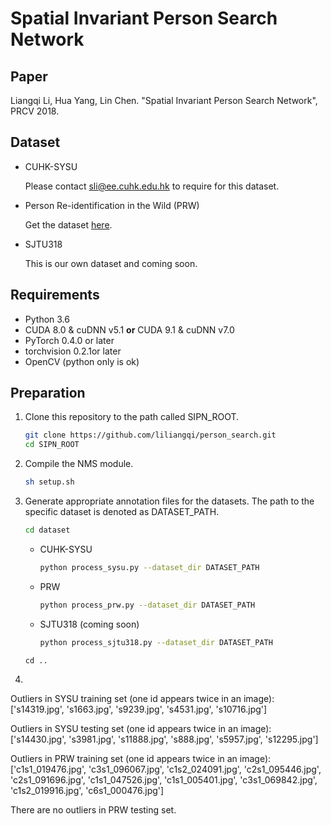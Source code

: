 # Spatial Invariant Person Search Network

## Paper

Liangqi Li, Hua Yang, Lin Chen. "Spatial Invariant Person Search Network", PRCV 2018.

## Dataset

- CUHK-SYSU

  Please contact sli@ee.cuhk.edu.hk to require for this dataset.

- Person Re-identification in the Wild (PRW)

  Get the dataset [here](http://www.liangzheng.com.cn/Project/project_prw.html).

- SJTU318

  This is our own dataset and coming soon.

## Requirements

- Python 3.6
- CUDA 8.0 & cuDNN v5.1 **or** CUDA 9.1 & cuDNN v7.0
- PyTorch 0.4.0 or later
- torchvision 0.2.1or later
- OpenCV (python only is ok)

## Preparation

1. Clone this repository to the path called SIPN_ROOT.

   ```bash
   git clone https://github.com/liliangqi/person_search.git
   cd SIPN_ROOT
   ```

2. Compile the NMS module.

   ```bash
   sh setup.sh
   ```

3. Generate appropriate annotation files for the datasets. The path to the specific dataset is denoted as DATASET_PATH.

   ```bash
   cd dataset
   ```

   - CUHK-SYSU

     ```bash
     python process_sysu.py --dataset_dir DATASET_PATH
     ```

   - PRW

     ```bash
     python process_prw.py --dataset_dir DATASET_PATH
     ```

   - SJTU318 (coming soon)

     ```bash
     python process_sjtu318.py --dataset_dir DATASET_PATH
     ```

   ```
   cd ..
   ```

4. ​

Outliers in SYSU training set (one id appears twice in an image):
  ['s14319.jpg', 's1663.jpg', 's9239.jpg', 's4531.jpg', 's10716.jpg']

Outliers in SYSU testing set (one id appears twice in an image):
  ['s14430.jpg', 's3981.jpg', 's11888.jpg', 's888.jpg', 's5957.jpg', 's12295.jpg']

Outliers in PRW training set (one id appears twice in an image):
  ['c1s1_019476.jpg', 'c3s1_096067.jpg', 'c1s2_024091.jpg', 'c2s1_095446.jpg', 'c2s1_091696.jpg', 'c1s1_047526.jpg', 'c1s1_005401.jpg', 'c3s1_069842.jpg', 'c1s2_019916.jpg', 'c6s1_000476.jpg']

There are no outliers in PRW testing set.
